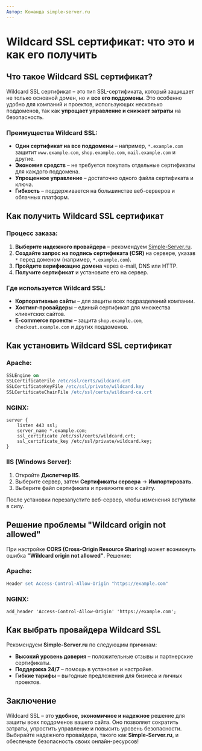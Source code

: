 ```yaml
---
Автор: Команда simple-server.ru
---
```


# Wildcard SSL сертификат: что это и как его получить

## Что такое Wildcard SSL сертификат?

Wildcard SSL сертификат – это тип SSL-сертификата, который защищает не только основной домен, но и **все его поддомены**. Это особенно удобно для компаний и проектов, использующих несколько поддоменов, так как **упрощает управление и снижает затраты** на безопасность.

### Преимущества Wildcard SSL:
- **Один сертификат на все поддомены** – например, `*.example.com` защитит `www.example.com`, `shop.example.com`, `mail.example.com` и другие.
- **Экономия средств** – не требуется покупать отдельные сертификаты для каждого поддомена.
- **Упрощенное управление** – достаточно одного файла сертификата и ключа.
- **Гибкость** – поддерживается на большинстве веб-серверов и облачных платформ.

## Как получить Wildcard SSL сертификат

### Процесс заказа:

1. **Выберите надежного провайдера** – рекомендуем [Simple-Server.ru](https://simple-server.ru).
2. **Создайте запрос на подпись сертификата (CSR)** на сервере, указав `*` перед доменом (например, `*.example.com`).
3. **Пройдите верификацию домена** через e-mail, DNS или HTTP.
4. **Получите сертификат** и установите его на сервер.

### Где используется Wildcard SSL:
- **Корпоративные сайты** – для защиты всех подразделений компании.
- **Хостинг-провайдеры** – единый сертификат для множества клиентских сайтов.
- **E-commerce проекты** – защита `shop.example.com`, `checkout.example.com` и других поддоменов.

## Как установить Wildcard SSL сертификат

### Apache:
```apache
SSLEngine on
SSLCertificateFile /etc/ssl/certs/wildcard.crt
SSLCertificateKeyFile /etc/ssl/private/wildcard.key
SSLCertificateChainFile /etc/ssl/certs/wildcard-ca.crt
```

### NGINX:
```nginx
server {
    listen 443 ssl;
    server_name *.example.com;
    ssl_certificate /etc/ssl/certs/wildcard.crt;
    ssl_certificate_key /etc/ssl/private/wildcard.key;
}
```

### IIS (Windows Server):
1. Откройте **Диспетчер IIS**.
2. Выберите сервер, затем **Сертификаты сервера** → **Импортировать**.
3. Выберите файл сертификата и привяжите его к сайту.

После установки перезапустите веб-сервер, чтобы изменения вступили в силу.

## Решение проблемы "Wildcard origin not allowed"

При настройке **CORS (Cross-Origin Resource Sharing)** может возникнуть ошибка **"Wildcard origin not allowed"**. Решение:

### Apache:
```apache
Header set Access-Control-Allow-Origin "https://example.com"
```

### NGINX:
```nginx
add_header 'Access-Control-Allow-Origin' 'https://example.com';
```

## Как выбрать провайдера Wildcard SSL

Рекомендуем **Simple-Server.ru** по следующим причинам:
- **Высокий уровень доверия** – положительные отзывы и партнерские сертификаты.
- **Поддержка 24/7** – помощь в установке и настройке.
- **Гибкие тарифы** – выгодные предложения для бизнеса и личных проектов.

## Заключение

Wildcard SSL – это **удобное, экономичное и надежное** решение для защиты всех поддоменов вашего сайта. Оно позволяет сократить затраты, упростить управление и повысить уровень безопасности. Выбирайте надежного провайдера, такого как **Simple-Server.ru**, и обеспечьте безопасность своих онлайн-ресурсов!

